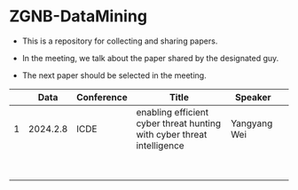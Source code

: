 # ZGNB-DataMining

- This is a repository for collecting and sharing papers.

- In the meeting, we talk about the paper shared by the designated guy. 

- The next paper should be selected in the meeting.

|      | Data     | Conference | Title                                                        | Speaker      |      |
| ---- | -------- | ---------- | ------------------------------------------------------------ | ------------ | ---- |
| 1    | 2024.2.8 | ICDE       | enabling efficient cyber threat hunting with cyber threat intelligence | Yangyang Wei |      |
|      |          |            |                                                              |              |      |
|      |          |            |                                                              |              |      |
|      |          |            |                                                              |              |      |
|      |          |            |                                                              |              |      |
|      |          |            |                                                              |              |      |
|      |          |            |                                                              |              |      |
|      |          |            |                                                              |              |      |
|      |          |            |                                                              |              |      |

